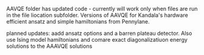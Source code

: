 AAVQE folder has updated code - currently will work only when files are run in the file liocation subfolder.
Versions of AAVQE for Kandala's hardware efficient ansatz and simple hamiltonians from Pennylane.

planned updates: aadd ansatz options and a barren plateau detector. Also use Ising model hamiltonians and comare exact diagonalizatiuon energy solutions to the AAAVQE solutions
